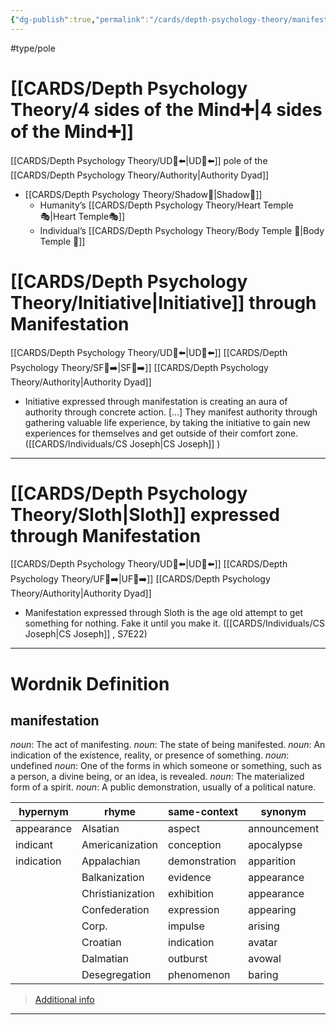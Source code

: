 ```yaml
---
{"dg-publish":true,"permalink":"/cards/depth-psychology-theory/manifestation/","created":"2022-12-31T17:42:57.181+01:00","updated":"2023-05-04T17:42:08.030+02:00"}
---
```


#type/pole 

# [[CARDS/Depth Psychology Theory/4 sides of the Mind➕\|4 sides of the Mind➕]] 
[[CARDS/Depth Psychology Theory/UD👤⬅️\|UD👤⬅️]] pole of the [[CARDS/Depth Psychology Theory/Authority\|Authority Dyad]] 
- [[CARDS/Depth Psychology Theory/Shadow👤\|Shadow👤]] 
	- Humanity’s [[CARDS/Depth Psychology Theory/Heart Temple🎭\|Heart Temple🎭]] 
	- Individual’s [[CARDS/Depth Psychology Theory/Body Temple 🌳\|Body Temple 🌳]]  

# [[CARDS/Depth Psychology Theory/Initiative\|Initiative]] through Manifestation 
[[CARDS/Depth Psychology Theory/UD👤⬅️\|UD👤⬅️]] [[CARDS/Depth Psychology Theory/SF🤸➡️\|SF🤸➡️]]  [[CARDS/Depth Psychology Theory/Authority\|Authority Dyad]] 

<div class="transclusion internal-embed is-loaded"><div class="markdown-embed">



- Initiative expressed through manifestation is creating an aura of authority through concrete action. […] They manifest authority through gathering valuable life experience, by taking the initiative to gain new experiences for themselves and get outside of their comfort zone. ([[CARDS/Individuals/CS Joseph\|CS Joseph]] ) 

</div></div>


---
# [[CARDS/Depth Psychology Theory/Sloth\|Sloth]] expressed through Manifestation
[[CARDS/Depth Psychology Theory/UD👤⬅️\|UD👤⬅️]] [[CARDS/Depth Psychology Theory/UF👤➡️\|UF👤➡️]] [[CARDS/Depth Psychology Theory/Authority\|Authority Dyad]] 

<div class="transclusion internal-embed is-loaded"><div class="markdown-embed">



- Manifestation expressed through Sloth is the age old attempt to get something for nothing. Fake it until you make it. ([[CARDS/Individuals/CS Joseph\|CS Joseph]] , S7E22) 

</div></div>


---
# Wordnik Definition
## manifestation
*noun*: The act of manifesting.
*noun*: The state of being manifested.
*noun*: An indication of the existence, reality, or presence of something.
*noun*: undefined
*noun*: One of the forms in which someone or something, such as a person, a divine being, or an idea, is revealed.
*noun*: The materialized form of a spirit.
*noun*: A public demonstration, usually of a political nature.

| hypernym |rhyme |same-context |synonym |
| --- | --- | --- | --- |
| appearance | Alsatian | aspect | announcement |
| indicant | Americanization | conception | apocalypse |
| indication | Appalachian | demonstration | apparition |
|  | Balkanization | evidence | appearance |
|  | Christianization | exhibition | appearance |
|  | Confederation | expression | appearing |
|  | Corp. | impulse | arising |
|  | Croatian | indication | avatar |
|  | Dalmatian | outburst | avowal |
|  | Desegregation | phenomenon | baring |

> [Additional info](https://www.wordnik.com/words/manifestation)
---
